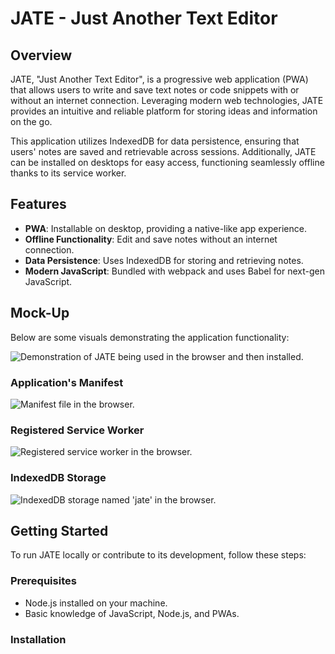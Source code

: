 # JATE - Just Another Text Editor

## Overview

JATE, "Just Another Text Editor", is a progressive web application (PWA) that allows users to write and save text notes or code snippets with or without an internet connection. Leveraging modern web technologies, JATE provides an intuitive and reliable platform for storing ideas and information on the go. 

This application utilizes IndexedDB for data persistence, ensuring that users' notes are saved and retrievable across sessions. Additionally, JATE can be installed on desktops for easy access, functioning seamlessly offline thanks to its service worker.

## Features

- **PWA**: Installable on desktop, providing a native-like app experience.
- **Offline Functionality**: Edit and save notes without an internet connection.
- **Data Persistence**: Uses IndexedDB for storing and retrieving notes.
- **Modern JavaScript**: Bundled with webpack and uses Babel for next-gen JavaScript.

## Mock-Up

Below are some visuals demonstrating the application functionality:

![Demonstration of JATE being used in the browser and then installed.](./Assets/00-demo.gif)

### Application's Manifest

![Manifest file in the browser.](./Assets/01-manifest.png)

### Registered Service Worker

![Registered service worker in the browser.](./Assets/02-service-worker.png)

### IndexedDB Storage

![IndexedDB storage named 'jate' in the browser.](./Assets/03-idb-storage.png)

## Getting Started

To run JATE locally or contribute to its development, follow these steps:

### Prerequisites

- Node.js installed on your machine.
- Basic knowledge of JavaScript, Node.js, and PWAs.

### Installation


